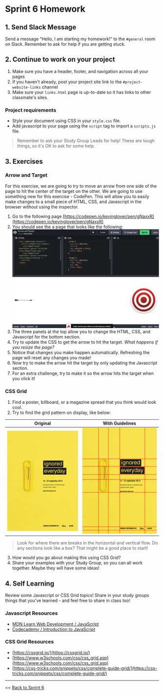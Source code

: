 # Sprint 6 Homework

## 1. Send Slack Message
Send a message “Hello, I am starting my homework!” to the `#general` room on Slack.  Remember to ask for help if you are getting stuck.

## 2. Continue to work on your project
1. Make sure you have a header, footer, and navigation across all your pages
1. If you haven't already, post your project site link to the `#project-website-links` channel
1. Make sure your `links.html` page is up-to-date so it has links to other classmate's sites.

### Project requirements
* Style your document using CSS in your `style.css` file.
* Add javascript to your page using the `script` tag to import a `scripts.js` file.

> Remember to ask your Study Group Leads for help! These are tough things, so it's OK to ask for some help.

## 3. Exercises
### Arrow and Target
For this exercise, we are going to try to move an arrow from one side of the page to hit the center of the target on the other.
We are going to use something new for this exercise - CodePen. This will allow you to easily make changes to a small piece of HTML, CSS, and Javascript in the browser without using the inspector.

1. Go to the following page [https://codepen.io/kevinglover/pen/gNaxxR](https://codepen.io/kevinglover/pen/gNaxxR)
2. You should see the a page that looks like the following: ![Arrow and Target Screenshot](./06-sprint-homework-1.png)
3. The three panels at the top allow you to change the HTML, CSS, and Javascript for the bottom section.
4. Try to update the CSS to get the arrow to hit the target. *What happens if you resize the page?*
5. Notice that changes you make happen automatically. Refreshing the page will reset any changes you made!
6. Now try to make the arrow hit the target by only updating the Javascript section.
7. For an extra challenge, try to make it so the arrow hits the target when you click it!

### CSS Grid
1. Find a poster, billboard, or a magazine spread that you think would look cool.
2. Try to find the grid pattern on display, like below:

Original | With Guidelines
---------|----------------
![Original Yellow Poster](./06-sprint-homework-2.jpg) | ![Yellow Poster with Guidelines](./06-sprint-homework-3.jpg)

> Look for where there are breaks in the horizontal and vertical flow. Do any sections look like a box? That might be a good place to start!

3. How would you go about making this using CSS Grid?
4. Share your examples with your Study Group, so you can all work together. Maybe they will have some ideas!


## 4. Self Learning
Review some Javascript or CSS Grid topics! Share in your study groups things that you've learned - and feel free to share in class too!

### Javascript Resources
* [MDN Learn Web Development / JavaScript](https://developer.mozilla.org/en-US/docs/Learn/JavaScript)
* [Codecademy / Introduction to JavaScript](https://www.codecademy.com/learn/introduction-to-javascript)

### CSS Grid Resources
* [https://cssgrid.io/](https://cssgrid.io/)
* [https://www.w3schools.com/css/css_grid.asp](https://www.w3schools.com/css/css_grid.asp)
* [https://css-tricks.com/snippets/css/complete-guide-grid/](https://css-tricks.com/snippets/css/complete-guide-grid/)

---
<< [Back to Sprint 6](./06-sprint-plan)

